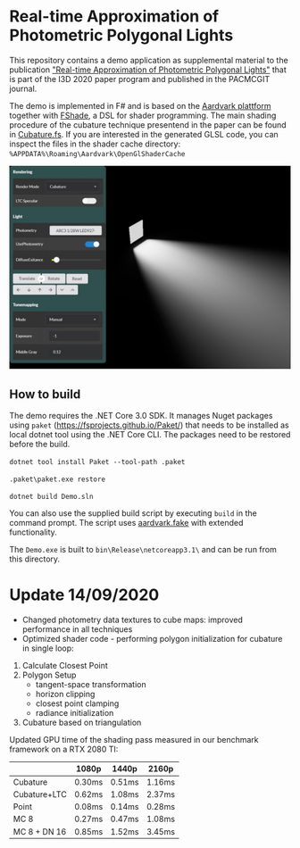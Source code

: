 # Real-time Approximation of Photometric Polygonal Lights

This repository contains a demo application as supplemental material to the publication ["Real-time Approximation of Photometric Polygonal Lights"](https://rtappl.vrvis.at/) that is part of the I3D 2020 paper program and published in the PACMCGIT journal.

The demo is implemented in F# and is based on the [Aardvark plattform](https://github.com/aardvark-platform) together with [FShade](https://www.fshade.org/), a DSL for shader programming. The main shading procedure of the cubature technique presentend in the paper can be found in [Cubature.fs](https://github.com/luithefirst/rtappl/blob/master/src/Cubature.fs#L95). If you are interested in the generated GLSL code, you can inspect the files in the shader cache directory: `%APPDATA%\Roaming\Aardvark\OpenGlShaderCache`

![Screenshot](screenshot.jpg)

## How to build

The demo requires the .NET Core 3.0 SDK. It manages Nuget packages using `paket` (https://fsprojects.github.io/Paket/) that needs to be installed as local dotnet tool using the .NET Core CLI. The packages need to be restored before the build.

`dotnet tool install Paket --tool-path .paket`

`.paket\paket.exe restore`

`dotnet build Demo.sln`

You can also use the supplied build script by executing `build` in the command prompt. The script uses [aardvark.fake](https://github.com/aardvark-platform/aardvark.fake) with extended functionality.

The `Demo.exe` is built to `bin\Release\netcoreapp3.1\` and can be run from this directory.

# Update 14/09/2020

- Changed photometry data textures to cube maps: improved performance in all techniques
- Optimized shader code - performing polygon initialization for cubature in single loop:
1. Calculate Closest Point
2. Polygon Setup
    + tangent-space transformation
    + horizon clipping
    + closest point clamping
    + radiance initialization
3. Cubature based on triangulation

Updated GPU time of the shading pass measured in our benchmark framework on a RTX 2080 TI:

|              | 1080p  | 1440p  | 2160p  |
| ------------ | ------ | ------ | ------ |
| Cubature     | 0.30ms | 0.51ms | 1.16ms |
| Cubature+LTC | 0.62ms | 1.08ms | 2.37ms |
| Point        | 0.08ms | 0.14ms | 0.28ms |
| MC 8         | 0.27ms | 0.47ms | 1.08ms | 
| MC 8 + DN 16 | 0.85ms | 1.52ms | 3.45ms | 

